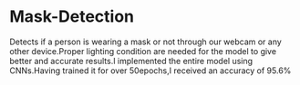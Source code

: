 # Mask-Detection
Detects if a person is wearing a mask or not through our webcam or any other device.Proper lighting condition are needed for the model to give better and accurate results.I implemented the entire model using CNNs.Having trained it for over 50epochs,I received an accuracy of 95.6%
